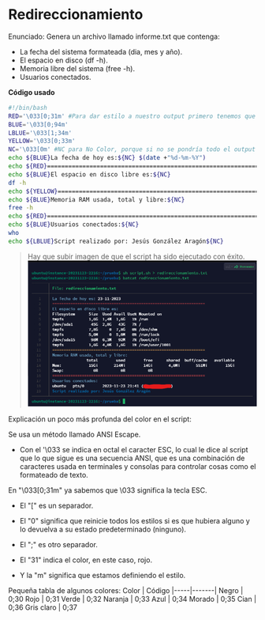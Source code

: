 # Redireccionamiento

Enunciado:
Genera un archivo llamado informe.txt que contenga:
* La fecha del sistema formateada (dia, mes y año).
* El espacio en disco (df -h).
* Memoria libre del sistema (free -h).
* Usuarios conectados.

**Código usado**
```bash
#!/bin/bash
RED='\033[0;31m' #Para dar estilo a nuestro output primero tenemos que definir en una variable el color.
BLUE='\033[0;94m'
LBLUE='\033[1;34m'
YELLOW='\033[0;33m'
NC='\033[0m' #NC para No Color, porque si no se pondría todo el output de ese color.
echo ${BLUE}La fecha de hoy es:${NC} $(date +"%d-%m-%Y")
echo ${RED}===================================================================${NC}
echo ${BLUE}El espacio en disco libre es:${NC}
df -h
echo ${YELLOW}===================================================================${NC}
echo ${BLUE}Memoria RAM usada, total y libre:${NC}
free -h
echo ${RED}===================================================================${NC}
echo ${BLUE}Usuarios conectados:${NC}
who
echo ${LBLUE}Script realizado por: Jesús González Aragón${NC}
```
> Hay que subir imagen de que el script ha sido ejecutado con éxito.
![script](prueba_script.png)

Explicación un poco más profunda del color en el script:

Se usa un método llamado ANSI Escape. 
* Con el '\033 se indica en octal el caracter ESC, lo cual le dice al script que lo que sigue es una secuencia ANSI, que es una combinación de caracteres usada en terminales y consolas para controlar cosas como el formateado de texto.

En "\033[0;31m" ya sabemos que \033 significa la tecla ESC.

* El "[" es un separador.

* El "0" significa que reinicie todos los estilos si es que hubiera alguno y lo devuelva a su estado predeterminado (ninguno).

* El ";" es otro separador.
  
* El "31" indica el color, en este caso, rojo.

* Y la "m" significa que estamos definiendo el estilo.


Pequeña tabla de algunos colores:
Color | Código
|-----|-------|
Negro | 0;30
Rojo | 0;31
Verde | 0;32
Naranja | 0;33
Azul | 0;34
Morado | 0;35
Cian | 0;36
Gris claro | 0;37
